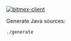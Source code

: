 [![bitmex-client](https://maven-badges.herokuapp.com/maven-central/com.github.h908714124/bitmex-client/badge.svg?style=plastic&subject=bitmex-client)](https://maven-badges.herokuapp.com/maven-central/com.github.h908714124/bitmex-client)

Generate Java sources:

````sh
./generate
````

